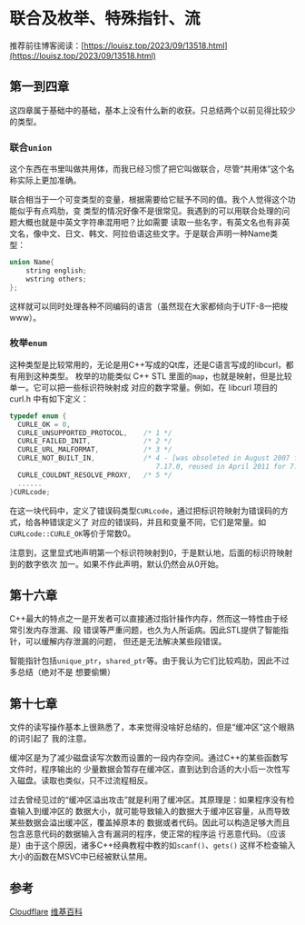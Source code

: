 # 联合及枚举、特殊指针、流

推荐前往博客阅读：[https://louisz.top/2023/09/13518.html](https://louisz.top/2023/09/13518.html)

## 第一到四章

这四章属于基础中的基础，基本上没有什么新的收获。只总结两个以前见得比较少的类型。

### 联合`union`

这个东西在书里叫做共用体，而我已经习惯了把它叫做联合，尽管“共用体”这个名称实际上更加准确。

联合相当于一个可变类型的变量，根据需要给它赋予不同的值。我个人觉得这个功能似乎有点鸡肋，变
类型的情况好像不是很常见。我遇到的可以用联合处理的问题大概也就是中英文字符串混用吧？比如需要
读取一些名字，有英文名也有非英文名，像中文、日文、韩文、阿拉伯语这些文字。于是联合声明一种Name类
型：

```c++
union Name{
	string english;
	wstring others;
};
```
这样就可以同时处理各种不同编码的语言（虽然现在大家都倾向于UTF-8一把梭www）。

### 枚举`enum`

这种类型是比较常用的，无论是用C\+\+写成的Qt库，还是C语言写成的libcurl，都有用到这种类型。
枚举的功能类似 C++ STL 里面的`map`，也就是映射，但是比较单一。它可以把一些标识符映射成
对应的数字常量。例如，在 libcurl 项目的 curl.h 中有如下定义：
```c++
typedef enum {
  CURLE_OK = 0,
  CURLE_UNSUPPORTED_PROTOCOL,    /* 1 */
  CURLE_FAILED_INIT,             /* 2 */
  CURLE_URL_MALFORMAT,           /* 3 */
  CURLE_NOT_BUILT_IN,            /* 4 - [was obsoleted in August 2007 for
                                    7.17.0, reused in April 2011 for 7.21.5] */
  CURLE_COULDNT_RESOLVE_PROXY,   /* 5 */
  ......
}CURLcode;
```

在这一块代码中，定义了错误码类型`CURLcode`，通过把标识符映射为错误码的方式，给各种错误定义了
对应的错误码，并且和变量不同，它们是常量。如`CURLcode::CURLE_OK`等价于常数0。

注意到，这里显式地声明第一个标识符映射到0，于是默认地，后面的标识符映射到的数字依次
加一。如果不作此声明，默认仍然会从0开始。

## 第十六章

C++最大的特点之一是开发者可以直接通过指针操作内存，然而这一特性由于经常引发内存泄漏、段
错误等严重问题，也久为人所诟病。因此STL提供了智能指针，可以缓解内存泄漏的问题，
但还是无法解决某些段错误。

智能指针包括`unique_ptr`，`shared_ptr`等。由于我认为它们比较鸡肋，因此不过多总结（绝对不是
想要偷懒）


## 第十七章

文件的读写操作基本上很熟悉了，本来觉得没啥好总结的，但是“缓冲区”这个眼熟的词引起了
我的注意。

缓冲区是为了减少磁盘读写次数而设置的一段内存空间。通过C++的某些函数写文件时，程序输出的
少量数据会暂存在缓冲区，直到达到合适的大小后一次性写入磁盘。读取也类似，只不过流程相反。

过去曾经见过的“缓冲区溢出攻击”就是利用了缓冲区。其原理是：如果程序没有检查输入到缓冲区的
数据大小，就可能导致输入的数据大于缓冲区容量，从而导致某些数据会溢出缓冲区，覆盖掉原本的
数据或者代码。因此可以构造足够大而且包含恶意代码的数据输入含有漏洞的程序，使正常的程序运
行恶意代码。（应该是）由于这个原因，诸多C++经典教程中教的如`scanf()`、`gets()`
这样不检查输入大小的函数在MSVC中已经被默认禁用。

## 参考

[Cloudflare](https://www.cloudflare.com/learning/security/threats/buffer-overflow/)
[维基百科](https://zh.wikipedia.org/zh-hans/%E7%BC%93%E5%86%B2%E5%8C%BA%E6%BA%A2%E5%87%BA)


